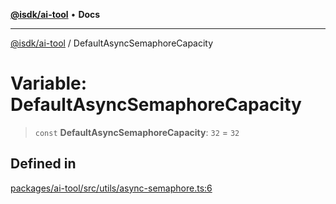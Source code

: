 [**@isdk/ai-tool**](../README.md) • **Docs**

***

[@isdk/ai-tool](../globals.md) / DefaultAsyncSemaphoreCapacity

# Variable: DefaultAsyncSemaphoreCapacity

> `const` **DefaultAsyncSemaphoreCapacity**: `32` = `32`

## Defined in

[packages/ai-tool/src/utils/async-semaphore.ts:6](https://github.com/isdk/ai-tool.js/blob/37ada542a786fbbc770f2d61beb564f6e603941d/src/utils/async-semaphore.ts#L6)
